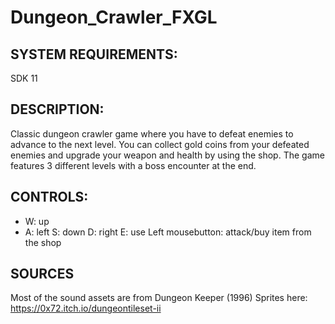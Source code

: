 # Dungeon_Crawler_FXGL

## SYSTEM REQUIREMENTS:
SDK 11

## DESCRIPTION:
Classic dungeon crawler game where you have to defeat enemies to advance to the next level. You can collect gold coins from your defeated enemies and upgrade your weapon and health by using the shop. The game features 3 different levels with a boss encounter at the end.

## CONTROLS:
* W: up
* A: left
S: down
D: right
E: use
Left mousebutton: attack/buy item from the shop

## SOURCES
Most of the sound assets are from Dungeon Keeper (1996)
Sprites here: https://0x72.itch.io/dungeontileset-ii
